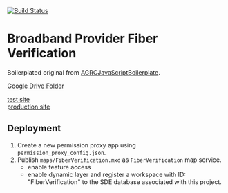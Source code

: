 [![Build Status](https://travis-ci.org/agrc/fiber-verification.svg)](https://travis-ci.org/agrc/fiber-verification)

Broadband Provider Fiber Verification
===================================

Boilerplated original from [AGRCJavaScriptBoilerplate](https://github.com/agrc/AGRCJavaScriptProjectBoilerPlate).

[Google Drive Folder](https://drive.google.com/a/utah.gov/folderview?id=0ByBPl4Mwaw9IWVdnZEExZzhtalE&usp=sharing)


[test site](http://test.mapserv.utah.gov/fiberavailabilitymap/)  
[production site](https://fiberediting.mapserv.utah.gov/)


## Deployment
1. Create a new permission proxy app using `permission_proxy_config.json`.
1. Publish `maps/FiberVerification.mxd` as `FiberVerification` map service.
    - enable feature access
    - enable dynamic layer and register a workspace with ID: "FiberVerification" to the SDE database associated with this project.
